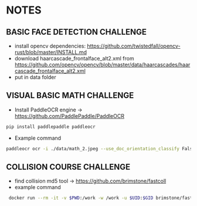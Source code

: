 # NOTES

## BASIC FACE DETECTION CHALLENGE

* install opencv dependencies:
<https://github.com/twistedfall/opencv-rust/blob/master/INSTALL.md>
* download haarcascade_frontalface_alt2.xml from <https://github.com/opencv/opencv/blob/master/data/haarcascades/haarcascade_frontalface_alt2.xml>
* put in data folder

## VISUAL BASIC MATH CHALLENGE

* Install PaddleOCR engine -> <https://github.com/PaddlePaddle/PaddleOCR>

```bash
pip install paddlepaddle paddleocr
```

* Example command

```bash
paddleocr ocr -i ./data/math_2.jpeg --use_doc_orientation_classify False --use_doc_unwarping False --use_textline_orientation False --rec_char_dict_path --save_path ./output
```

## COLLISION COURSE CHALLENGE

* find collision md5 tool -> <https://github.com/brimstone/fastcoll>
* example command

```bash
 docker run --rm -it -v $PWD:/work -w /work -u $UID:$GID brimstone/fastcoll --prefixfile ./data/input.txt -o ./data/file1.bin ./data/file2.bin
```
